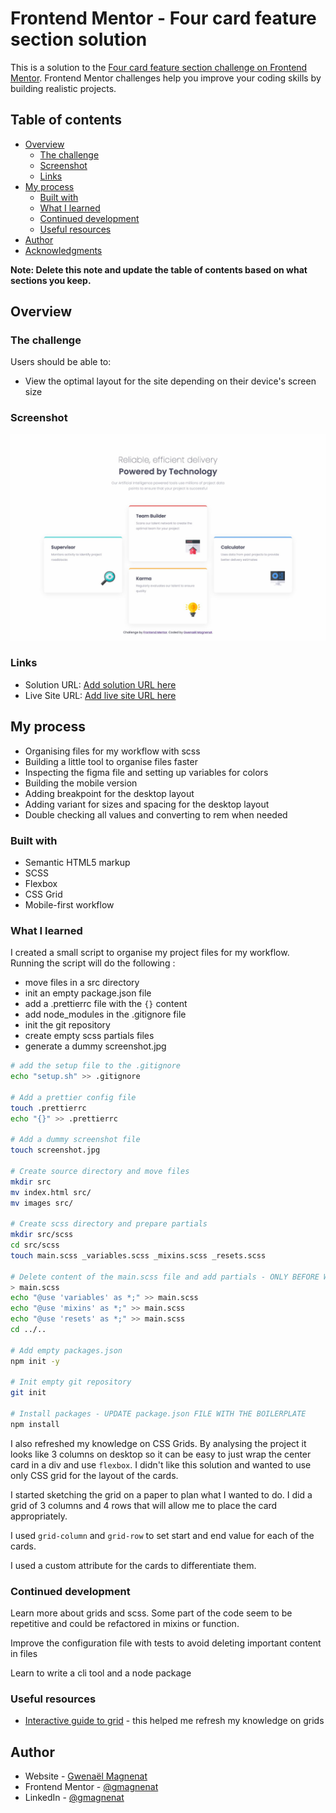# Frontend Mentor - Four card feature section solution

This is a solution to the [Four card feature section challenge on Frontend Mentor](https://www.frontendmentor.io/challenges/four-card-feature-section-weK1eFYK). Frontend Mentor challenges help you improve your coding skills by building realistic projects.

## Table of contents

- [Overview](#overview)
  - [The challenge](#the-challenge)
  - [Screenshot](#screenshot)
  - [Links](#links)
- [My process](#my-process)
  - [Built with](#built-with)
  - [What I learned](#what-i-learned)
  - [Continued development](#continued-development)
  - [Useful resources](#useful-resources)
- [Author](#author)
- [Acknowledgments](#acknowledgments)

**Note: Delete this note and update the table of contents based on what sections you keep.**

## Overview

### The challenge

Users should be able to:

- View the optimal layout for the site depending on their device's screen size

### Screenshot

![](./screenshot.jpg)

### Links

- Solution URL: [Add solution URL here](https://your-solution-url.com)
- Live Site URL: [Add live site URL here](https://your-live-site-url.com)

## My process

- Organising files for my workflow with scss
- Building a little tool to organise files faster
- Inspecting the figma file and setting up variables for colors
- Building the mobile version
- Adding breakpoint for the desktop layout
- Adding variant for sizes and spacing for the desktop layout
- Double checking all values and converting to rem when needed

### Built with

- Semantic HTML5 markup
- SCSS
- Flexbox
- CSS Grid
- Mobile-first workflow

### What I learned

I created a small script to organise my project files for my workflow. Running the script will do the following :

- move files in a src directory
- init an empty package.json file
- add a .prettierrc file with the `{}` content
- add node_modules in the .gitignore file
- init the git repository
- create empty scss partials files
- generate a dummy screenshot.jpg

```bash
# add the setup file to the .gitignore
echo "setup.sh" >> .gitignore

# Add a prettier config file
touch .prettierrc
echo "{}" >> .prettierrc

# Add a dummy screenshot file
touch screenshot.jpg

# Create source directory and move files
mkdir src
mv index.html src/
mv images src/

# Create scss directory and prepare partials
mkdir src/scss
cd src/scss
touch main.scss _variables.scss _mixins.scss _resets.scss

# Delete content of the main.scss file and add partials - ONLY BEFORE WORKING ON THE PROJECT
> main.scss
echo "@use 'variables' as *;" >> main.scss
echo "@use 'mixins' as *;" >> main.scss
echo "@use 'resets' as *;" >> main.scss
cd ../..

# Add empty packages.json
npm init -y

# Init empty git repository
git init

# Install packages - UPDATE package.json FILE WITH THE BOILERPLATE
npm install
```

I also refreshed my knowledge on CSS Grids. By analysing the project it looks like 3 columns on desktop so it can be easy to just wrap the center card in a div and use `flexbox`.
I didn't like this solution and wanted to use only CSS grid for the layout of the cards.

I started sketching the grid on a paper to plan what I wanted to do. I did a grid of 3 columns and 4 rows that will allow me to place the card appropriately.

I used `grid-column` and `grid-row` to set start and end value for each of the cards.

I used a custom attribute for the cards to differentiate them.

### Continued development

Learn more about grids and scss. Some part of the code seem to be repetitive and could be refactored in mixins or function.

Improve the configuration file with tests to avoid deleting important content in files

Learn to write a cli tool and a node package

### Useful resources

- [Interactive guide to grid](https://www.joshwcomeau.com/css/interactive-guide-to-grid/) - this helped me refresh my knowledge on grids

## Author

- Website - [Gwenaël Magnenat](https://gmagnenat.com)
- Frontend Mentor - [@gmagnenat](https://www.frontendmentor.io/profile/gmagnenat)
- LinkedIn - [@gmagnenat](https://www.linkedin.com/in/gmagnenat)
